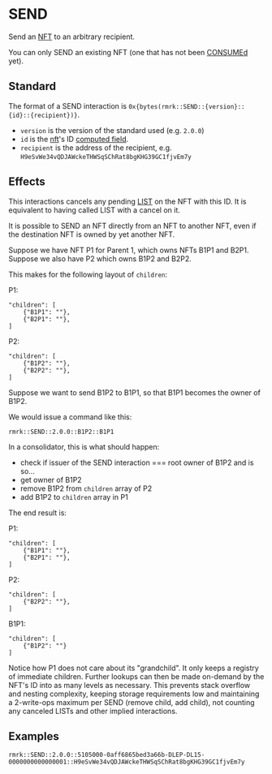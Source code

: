 # SEND

Send an [NFT](../entities/nft.md) to an arbitrary recipient.

You can only SEND an existing NFT (one that has not been [CONSUMEd](consume.md) yet).

## Standard

The format of a SEND interaction is `0x{bytes(rmrk::SEND::{version}::{id}::{recipient})}`.

- `version` is the version of the standard used (e.g. `2.0.0`)
- `id` is the [nft](../entity/nft.md)'s ID [computed field](../entity/nft.md/#computed-fields).
- `recipient` is the address of the recipient, e.g.
  `H9eSvWe34vQDJAWckeTHWSqSChRat8bgKHG39GC1fjvEm7y`

## Effects

This interactions cancels any pending [LIST](list.md) on the NFT with this ID. It is equivalent to
having called LIST with a cancel on it.

It is possible to SEND an NFT directly from an NFT to another NFT, even if the destination NFT is owned by yet another NFT.

Suppose we have NFT P1 for Parent 1, which owns NFTs B1P1 and B2P1. Suppose we also have P2 which owns B1P2 and B2P2.

This makes for the following layout of `children`:

P1:

```
"children": [
    {"B1P1": ""},
    {"B2P1": ""},
]
```

P2:

```
"children": [
    {"B1P2": ""},
    {"B2P2": ""},
]
```

Suppose we want to send B1P2 to B1P1, so that B1P1 becomes the owner of B1P2.

We would issue a command like this:

```
rmrk::SEND::2.0.0::B1P2::B1P1
```

In a consolidator, this is what should happen:

- check if issuer of the SEND interaction === root owner of B1P2 and is so...
- get owner of B1P2
- remove B1P2 from `children` array of P2
- add B1P2 to `children` array in P1

The end result is:

P1:

```
"children": [
    {"B1P1": ""},
    {"B2P1": ""},
]
```

P2:

```
"children": [
    {"B2P2": ""},
]
```

B1P1:

```
"children": [
    {"B1P2": ""}
]
```

Notice how P1 does not care about its "grandchild". It only keeps a registry of immediate children. Further lookups can then be made on-demand by the NFT's ID into as many levels as necessary. This prevents stack overflow and nesting complexity, keeping storage requirements low and maintaining a 2-write-ops maximum per SEND (remove child, add child), not counting any canceled LISTs and other implied interactions.

## Examples

```
rmrk::SEND::2.0.0::5105000-0aff6865bed3a66b-DLEP-DL15-0000000000000001::H9eSvWe34vQDJAWckeTHWSqSChRat8bgKHG39GC1fjvEm7y
```